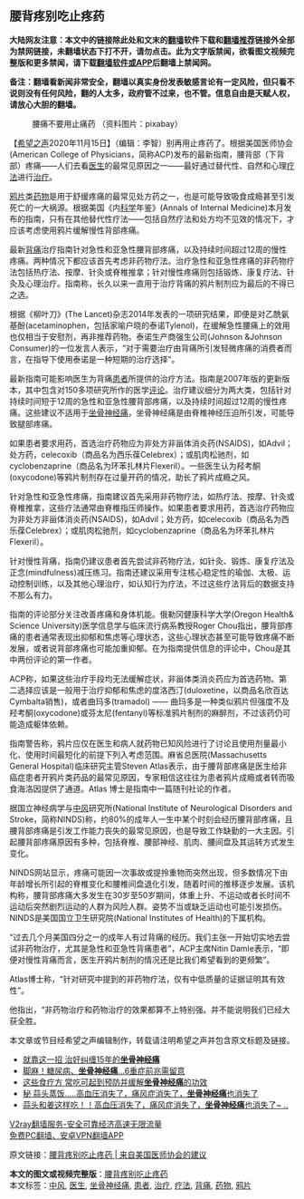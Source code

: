 <h2>腰背疼别吃止疼药</h2> <p class="notice"><b>大陆网友注意：本文中的链接除此处和文末的<a href="https://github.com/bannedbook/fanqiang" >翻墙</a>软件下载和<a href="https://github.com/killgcd/justmysocks/blob/master/README.md">翻墙推荐</a>链接外全部为禁网链接，未翻墙状态下打不开，请勿点击。此为文字版禁闻，欲看图文视频完整版和更多禁闻，请下载<a href="https://github.com/bannedbook/fanqiang">翻墙软件或APP</a>后翻墙上禁闻网。</p><p>备注：翻墙看新闻非常安全，翻墙以真实身份发表敏感言论有一定风险，但只看不说则没有任何风险，翻的人太多，政府管不过来，也不管。信息自由是天赋人权，请放心大胆的翻墙。</b></p>  <div class="entry"> <figure><figcaption>腰痛不要用止痛药 （资料图片：pixabay）</figcaption></figure> <p>【<span class='wp_keywordlink_affiliate'><a href="https://www.soundofhope.org" title="希望之声" target="_blank">希望之声</a></span>2020年11月15日】（编辑：李智）别再用止疼药了。根据美国医师协会(American College of Physicians，简称ACP)发布的最新指南，腰背部（下背部）疼痛——人们去看<a href="https://www.bannedbook.org/bnews/tag/%e5%8c%bb%e7%94%9f/" class="st_tag internal_tag" rel="tag" title="标签 医生 下的日志">医生</a>的最常见原因之一——最好通过替代性、自然和心理<a href="https://www.bannedbook.org/bnews/tag/%E7%96%97%E6%B3%95/" class="st_tag internal_tag" rel="tag" title="标签 疗法 下的日志">疗法</a>进行<a href="https://www.bannedbook.org/bnews/tag/%e6%b2%bb%e7%96%97/" class="st_tag internal_tag" rel="tag" title="标签 治疗 下的日志">治疗</a>。</p> <figure><figcaption></figcaption></figure> <p><a href="https://www.bannedbook.org/bnews/tag/%e9%b8%a6%e7%89%87/" class="st_tag internal_tag" rel="tag" title="标签 鸦片 下的日志">鸦片</a>类<a href="https://www.bannedbook.org/bnews/tag/%e8%8d%af%e7%89%a9/" class="st_tag internal_tag" rel="tag" title="标签 药物 下的日志">药物</a>是用于舒缓疼痛的最常见处方药之一，也是可能导致吸食成瘾甚至引发死亡的一大祸源。根据美国《内<span class='wp_keywordlink'><a href="https://www.bannedbook.org/forum11/topic309.html" title="禁片：“科学”的棍子" target="_blank">科学</a></span>年鉴》(Annals of Internal Medicine)本月发布的指南，只有在其他替代性疗法——包括自然疗法和处方均不见效的情况下，才应该考虑使用鸦片缓解慢性背部疼痛。</p> <p>最新<a href="https://www.bannedbook.org/bnews/tag/%E8%83%8C%E7%97%9B/" class="st_tag internal_tag" rel="tag" title="标签 背痛 下的日志">背痛</a>治疗指南针对急性和亚急性腰背部疼痛，以及持续时间超过12周的慢性疼痛。两种情况下都应该首先考虑非药物疗法。治疗急性和亚急性疼痛的非药物疗法包括热疗法、按摩、针灸或脊椎推拿；针对慢性疼痛则包括锻炼、康复疗法、针灸及心理治疗。指南称，长久以来一直用于治疗背痛的鸦片制剂应为最后的不得已之选。</p> <p>根据《柳叶刀》(The Lancet)杂志2014年发表的一项研究结果，即便是对乙酰氨基酚(acetaminophen，包括家喻户晓的泰诺Tylenol)，在缓解急性腰痛上的效用也仅相当于安慰剂，再非推荐药物。泰诺生产商强生公司(Johnson &amp;Johnson Consumer)的一位发言人表示，“对于需要治疗由背痛所引发轻微疼痛的消费者而言，在指导下使用泰诺是一种短期的治疗选择”。</p>  <p>最新指南可能影响医生为背痛<a href="https://www.bannedbook.org/bnews/tag/%E6%82%A3%E8%80%85/" class="st_tag internal_tag" rel="tag" title="标签 患者 下的日志">患者</a>所提供的治疗方法。指南是2007年版的更新版本，其中包含对150多项研究所作的医学<span class='wp_keywordlink_affiliate'><a href="https://www.bannedbook.org/bnews/comments/" title="新闻评论" target="_blank">评论</a></span>。治疗建议细分为两大类，包括针对持续时间短于12周的急性和亚急性腰背部疼痛，以及持续时间超过12周的慢性疼痛。这些建议不适用于<a href="https://www.bannedbook.org/bnews/tag/%e5%9d%90%e9%aa%a8%e7%a5%9e%e7%bb%8f%e7%97%9b/" class="st_tag internal_tag" rel="tag" title="标签 坐骨神经痛 下的日志">坐骨神经痛</a>，坐骨神经痛是由脊椎神经压迫所引发，可能导致腿部疼痛。</p> <figure><figcaption></figcaption></figure> <p>如果患者要求用药，首选治疗药物应为非处方非甾体消炎药(NSAIDS)，如Advil；处方药，celecoxib（商品名为西乐葆Celebrex）；或肌肉松驰剂，如cyclobenzaprine（商品名为环苯扎林片Flexeril）。一些医生认为羟考酮(oxycodone)等鸦片制剂存在过量开药的情况，助长了鸦片成瘾之风。</p> <p>针对急性和亚急性疼痛，指南建议首先采用非药物疗法，如热疗法、按摩、针灸或脊椎推拿，这些疗法通常由脊椎指压师操作。如果患者要求用药，首选治疗药物应为非处方非甾体消炎药(NSAIDS)，如Advil；处方药，如celecoxib（商品名为西乐葆Celebrex）；或肌肉松驰剂，如cyclobenzaprine（商品名为环苯扎林片Flexeril）。</p> <p>针对慢性背痛，指南仍建议患者首先尝试非药物疗法，如针灸、锻炼、康复疗法及正念(mindfulness)减压练习。指南还建议采用专注核心稳定性的瑜伽、太极、运动控制训练，以及其他心理治疗，如认知行为疗法，不过这些疗法背后的数据支持不那么有力。</p>  <p>指南的评论部分关注改善疼痛和身体机能。俄勒冈健康科学大学(Oregon Health&amp; Science University)医学信息学与临床流行病系教授Roger Chou指出，腰背部疼痛的患者通常表现出抑郁和焦虑等心理状态，这些心理状态甚至可能导致疼痛不断发展，或者说背部疼痛也可能加重抑郁。在为指南提供信息的评论中，Chou是其中两份评论的第一作者。</p> <p>ACP称，如果这些治疗手段均无法缓解症状，非甾体类消炎药应为首选药物。第二选择应该是一般用于治疗抑郁和焦虑的度洛西汀(duloxetine，以商品名欣百达Cymbalta销售)，或者曲玛多(tramadol) —— 曲玛多是一种类似鸦片但强度不及羟考酮(oxycodone)或芬太尼(fentanyl)等标准鸦片制剂的麻醉剂，不过该药仍可能造成躯体依赖。</p> <p>指南警告称，鸦片应仅在医生和病人就药物已知风险进行了讨论且使用剂量最小化、使用时间最短化的前提下列入考虑范围。麻省总医院(Massachusetts General Hospital)临床研究主管Steven Atlas表示，由于腰背部疼痛是医生给非癌症患者开鸦片类药品的最常见原因，专家相信这往往为患者鸦片成瘾或者转而吸食海洛因提供了通道。Atlas 博士是指南中一篇随刊社论的作者。</p> <p>据国立神经病学与<a href="https://www.bannedbook.org/bnews/tag/%E4%B8%AD%E9%A3%8E/" class="st_tag internal_tag" rel="tag" title="标签 中风 下的日志">中风</a>研究所(National Institute of Neurological Disorders and Stroke，简称NINDS)称，约80%的成年人一生中某个时刻会经历腰背部疼痛，且腰背部疼痛是引发工作能力丧失的最常见原因，也是导致工作缺勤的一大主因。引起腰背部疼痛原因有多种，包括脊椎、腰部神经、肌肉、腰间盘及其运转方式发生变化。</p>  <p>NINDS网站显示，疼痛可能因一次事故或提拎重物而突然出现，但多数情况下由年龄增长所引起的脊椎变化和腰椎间盘退化引发，随着时间的推移逐步发展。该机构称，腰背部疼痛大多发生在30岁至50岁期间，体重上升、不运动或者长时间不运动后突然剧烈运动的人群为风险人群。姿势不当或缺乏运动也可能引发损伤。NINDS是美国国立卫生研究院(National Institutes of Health)的下属机构。</p> <p>“过去几个月美国四分之一的成年人有过背痛的经历。我们主张一开始切实地去尝试非药物治疗，尤其是急性和亚急性背痛患者”，ACP主席Nitin Damle表示，“即便对慢性背痛而言，医生开鸦片制剂的情况还是比我们希望看到的更频繁”。</p> <p>Atlas博士称，“针对研究中提到的非药物疗法，仅有中低质量的证据证明其有效性”。</p> <p>他指出，“非药物治疗和药物治疗的效果都算不上特别强。并不能说明我们已经大获全胜。</p>  <p>本文章或节目经希望之声编辑制作，转载请注明希望之声并包含原文标题及链接。</p> <ul class='op-related-articles' title='相关阅读'> <li><a href='https://www.bannedbook.org/bnews/health/20190718/1160212.html' target='_blank'>就靠这一招 治好纠缠15年的<b>坐骨神经痛</b></a></li> <li><a href='https://www.bannedbook.org/bnews/health/20190302/1089990.html' target='_blank'>脚麻！糖尿病、<b>坐骨神经痛</b>…6重症前兆需留意</a></li> <li><a href='https://www.bannedbook.org/bnews/lifebaike/20181205/1042213.html' target='_blank'>这些食疗方 常吃可起到预防并缓解<b>坐骨神经痛</b>的功效</a></li> <li><a href='https://www.bannedbook.org/bnews/health/20150802/432409.html' target='_blank'>秘 蒜头蒸饭…..高血压消失了，痛风症消失了，<b>坐骨神经痛</b>也消失了</a></li> <li><a href='https://www.bannedbook.org/bnews/health/20141117/328917.html' target='_blank'>蒜头和姜这样吃！！高血压消失了，痛风症消失了，<b>坐骨神经痛</b>也消失了~ ..</a></li> </ul> <p class="texttj"> <a href="https://www.bannedbook.org/forum23/topic22702.html" target="_blank">V2ray翻墙服务-安全可靠经济高速无限流量</a><br/> <a href="https://github.com/bannedbook/fanqiang/wiki/%E7%A6%81%E9%97%BB%E7%BD%91%E5%AE%89%E5%8D%93%E7%BF%BB%E5%A2%99%E6%96%B0%E9%97%BBAPP" target="_blank">免费PC翻墙、安卓VPN翻墙APP</a></p><p>原文链接：<a class="src_link"  href="https://www.soundofhope.org/post/226642" target="_blank">腰背疼别吃止疼药 | 来自美国医师协会的建议</a></p><a name='sharetosocial'></a>       <div><b>本文的图文或视频完整版</b>：<a href='https://www.bannedbook.org/bnews/comments/20201115/1431501.html'>腰背疼别吃止疼药</a></div>  </div><!--END ENTRY--> <div class="postfooter"> <div>本文标签：<a href="https://www.bannedbook.org/bnews/tag/%E4%B8%AD%E9%A3%8E/" rel="tag">中风</a>, <a href="https://www.bannedbook.org/bnews/tag/%e5%8c%bb%e7%94%9f/" rel="tag">医生</a>, <a href="https://www.bannedbook.org/bnews/tag/%e5%9d%90%e9%aa%a8%e7%a5%9e%e7%bb%8f%e7%97%9b/" rel="tag">坐骨神经痛</a>, <a href="https://www.bannedbook.org/bnews/tag/%E6%82%A3%E8%80%85/" rel="tag">患者</a>, <a href="https://www.bannedbook.org/bnews/tag/%e6%b2%bb%e7%96%97/" rel="tag">治疗</a>, <a href="https://www.bannedbook.org/bnews/tag/%E7%96%97%E6%B3%95/" rel="tag">疗法</a>, <a href="https://www.bannedbook.org/bnews/tag/%E8%83%8C%E7%97%9B/" rel="tag">背痛</a>, <a href="https://www.bannedbook.org/bnews/tag/%e8%8d%af%e7%89%a9/" rel="tag">药物</a>, <a href="https://www.bannedbook.org/bnews/tag/%e9%b8%a6%e7%89%87/" rel="tag">鸦片</a></div>  </div><!--END POSTFOOTER--> 